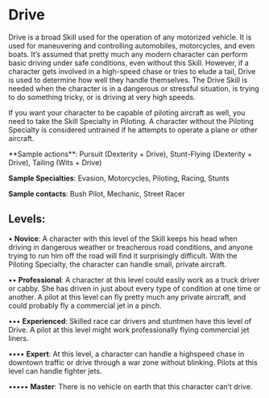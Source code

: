# Drive

Drive is a broad Skill used for the operation of any motorized vehicle. It is used for maneuvering and controlling
automobiles, motorcycles, and even boats. It’s assumed that
pretty much any modern character can perform basic driving under safe conditions, even without this Skill. However,
if a character gets involved in a high-speed chase or tries to
elude a tail, Drive is used to determine how well they handle
themselves. The Drive Skill is needed when the character is in
a dangerous or stressful situation, is trying to do something
tricky, or is driving at very high speeds.

If you want your character to be capable of piloting aircraft as well, you need to take the Skill Specialty in Piloting.
A character without the Piloting Specialty is considered
untrained if he attempts to operate a plane or other aircraft.

<Long>
**Sample actions**: Pursuit (Dexterity + Drive), Stunt-Flying
(Dexterity + Drive), Tailing (Wits + Drive)

**Sample Specialties**: Evasion, Motorcycles, Piloting,
Racing, Stunts

**Sample contacts**: Bush Pilot, Mechanic, Street Racer

## Levels:

• **Novice**: A character with this level of the Skill
keeps his head when driving in dangerous weather
or treacherous road conditions, and anyone trying
to run him off the road will find it surprisingly
difficult. With the Piloting Specialty, the character
can handle small, private aircraft.

•• **Professional**: A character at this level could easily
work as a truck driver or cabby. She has driven in
just about every type of condition at one time or
another. A pilot at this level can fly pretty much
any private aircraft, and could probably fly a commercial jet in a pinch.

••• **Experienced**: Skilled race car drivers and stuntmen
have this level of Drive. A pilot at this level might
work professionally flying commercial jet liners.

•••• **Expert**: At this level, a character can handle a highspeed chase in downtown traffic or drive through
a war zone without blinking. Pilots at this level
can handle fighter jets.

••••• **Master**: There is no vehicle on earth that this
character can’t drive.
</Long>